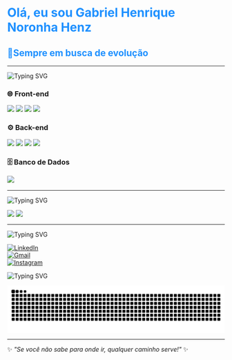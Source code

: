 <h1 style="color: #1E90FF;">Olá, eu sou Gabriel Henrique Noronha Henz</h1>
<h2 style="color: #1E90FF;">🚀Sempre em busca de evolução</h2>



---

![Typing SVG](https://readme-typing-svg.demolab.com?font=Fira+Code&size=22&pause=1000&color=F75C7E&width=435&lines=Tecnologias)
<div align="left">

### 🌐 Front-end
<img src="https://cdn.jsdelivr.net/gh/devicons/devicon/icons/html5/html5-original.svg" width="50"/> 
<img src="https://cdn.jsdelivr.net/gh/devicons/devicon/icons/css3/css3-original.svg" width="50"/> 
<img src="https://cdn.jsdelivr.net/gh/devicons/devicon/icons/javascript/javascript-original.svg" width="50"/> 
<img src="https://cdn.jsdelivr.net/gh/devicons/devicon/icons/react/react-original.svg" width="50"/> 

### ⚙️ Back-end
<img src="https://cdn.jsdelivr.net/gh/devicons/devicon/icons/java/java-original.svg" width="50"/> 
<img src="https://cdn.jsdelivr.net/gh/devicons/devicon/icons/c/c-original.svg" width="50"/> 
<img src="https://cdn.jsdelivr.net/gh/devicons/devicon/icons/python/python-original.svg" width="50"/> 
<img src="https://cdn.jsdelivr.net/gh/devicons/devicon/icons/laravel/laravel-original.svg" width="50"/>

### 🗄️ Banco de Dados
<img src="https://cdn.jsdelivr.net/gh/devicons/devicon/icons/mysql/mysql-original.svg" width="50"/> 

</div>



---

![Typing SVG](https://readme-typing-svg.demolab.com?font=Fira+Code&size=22&pause=1000&color=F75C7E&width=435&lines=Estatisticas)

<div align="left">
  <img height="180em" src="https://github-readme-stats.vercel.app/api?username=gabrielllhenz&show_icons=true&hide_border=true&count_private=true&theme=radical"/>
  <img height="180em" src="https://github-readme-stats.vercel.app/api/top-langs/?username=gabrielllhenz&layout=compact&hide_border=true&theme=radical"/>
</div>



---

![Typing SVG](https://readme-typing-svg.demolab.com?font=Fira+Code&size=22&pause=1000&color=F75C7E&width=435&lines=Redes+Sociais)
<div align="left">


[![LinkedIn](https://img.shields.io/badge/LinkedIn-0077B5?style=for-the-badge&logo=linkedin&logoColor=white)](https://www.linkedin.com/in/gabriel-henz-22a862284/)  
[![Gmail](https://img.shields.io/badge/-Gmail-D14836?style=for-the-badge&logo=gmail&logoColor=white)](mailto:gabrielllhenz@gmail.com)  
[![Instagram](https://img.shields.io/badge/-Instagram-E4405F?style=for-the-badge&logo=instagram&logoColor=white)](https://instagram.com/gabrielllhenz)  

</div>

![Typing SVG](https://readme-typing-svg.demolab.com?font=Fira+Code&size=22&pause=1000&color=F75C7E&width=435&lines=Minhas+Contribuições)

<picture align="center">
  <source media="(prefers-color-scheme: dark)" srcset="https://raw.githubusercontent.com/gabrielllhenz/gabrielllhenz/output/github-contribution-grid-snake-dark.svg">
  <source media="(prefers-color-scheme: light)" srcset="https://raw.githubusercontent.com/gabrielllhenz/gabrielllhenz/output/github-contribution-grid-snake-dark.svg">
  <img align="center" alt="github contribution grid snake animation" src="https://raw.githubusercontent.com/gabrielllhenz/gabrielllhenz/output/github-contribution-grid-snake.svg">
</picture>

---

✨ _"Se você não sabe para onde ir, qualquer caminho serve!"_ ✨



